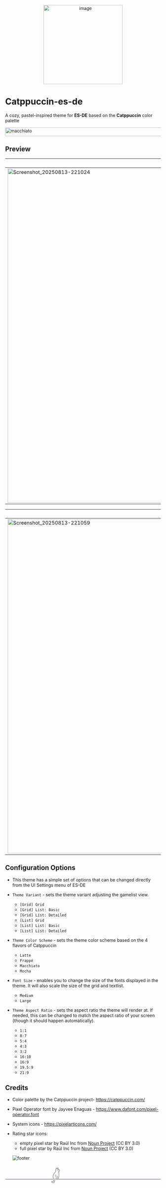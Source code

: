 <p align="center">
<img width="256" height="256" alt="image" src="https://github.com/user-attachments/assets/79fd5606-01e5-47ac-ba42-1b5bd78211a0" />
</p>

# Catppuccin-es-de

A cozy, pastel-inspired theme for **ES-DE** based on the **Catppuccin** color palette

<img width="1830" height="28" alt="macchiato" src="https://github.com/user-attachments/assets/eba47111-8db7-453a-acfc-7c24d3b7d3c6" />

## Preview
| Latte | Frappé | Macchiato | Mocha |
|----|----|----|----|
|<img width="1240" height="1080" alt="Screenshot_20250813-221024" src="https://github.com/user-attachments/assets/9ba5589d-9cb4-4b24-99c1-c9baa3ebcfb1" />|<img width="1240" height="1080" alt="Screenshot_20250813-221120" src="https://github.com/user-attachments/assets/db78fb72-98be-45ec-a3a5-1f959db5d429" />|<img width="1240" height="1080" alt="Screenshot_20250813-221149" src="https://github.com/user-attachments/assets/bdbec0f7-c70b-413f-9fb7-ca5394dbb3d8" />|<img width="1240" height="1080" alt="Screenshot_20250813-221219" src="https://github.com/user-attachments/assets/f6559f7a-3464-4267-9330-7f947ef4da49" />|

| Latte | Frappé | Macchiato | Mocha |
|----|----|----|----|
|<img width="1240" height="1080" alt="Screenshot_20250813-221059" src="https://github.com/user-attachments/assets/b8798f1e-41a3-417f-9be6-3e1b59ea74df" />|<img width="1240" height="1080" alt="Screenshot_20250813-221127" src="https://github.com/user-attachments/assets/d79b3af6-2330-49bc-9ced-90da44715aa4" />|<img width="1240" height="1080" alt="Screenshot_20250813-221159" src="https://github.com/user-attachments/assets/d89b9cd6-2807-4430-b693-1f5eaa07dbbb" />|<img width="1240" height="1080" alt="Screenshot_20250813-221226" src="https://github.com/user-attachments/assets/c1bed35d-499d-480c-ab3b-fdf227ea7785" />|

## **Configuration Options**

- This theme has a simple set of options that can be changed directly from the UI Settings menu of ES-DE
  
- `Theme Variant` - sets the theme variant adjusting the gamelist view. 
   - `[Grid] Grid`
   - `[Grid] List: Basic`
   - `[Grid] List: Detailed`
   - `[List] Grid`
   - `[List] List: Basic`
   - `[List] List: Detailed`

 - `Theme Color Scheme` - sets the theme color scheme based on the 4 flavors of Catppuccin
   - `Latte`
   - `Frappé`
   - `Macchiato`
   - `Mocha`
     
- `Font Size` - enables you to change the size of the fonts displayed in the theme. It will also scale the size of the grid and textlist.
   - `Medium`
   - `Large`
     
- `Theme Aspect Ratio` - sets the aspect ratio the theme will render at. If needed, this can be changed to match the aspect ratio of your screen (though it should happen automatically).
   - `1:1`
   - `8:7`
   - `5:4`
   - `4:3`
   - `3:2`
   - `16:10`
   - `16:9`
   - `19.5:9`
   - `21:9`

## Credits

- Color palette by the Catppuccin project- https://catppuccin.com/
- Pixel Operator font by Jayvee Enaguas  - https://www.dafont.com/pixel-operator.font
- System icons - https://pixelarticons.com/
- Rating star icons:
   - empty pixel star by Raúl Inc from <a href="https://thenounproject.com/browse/icons/term/empty-pixel-star/" target="_blank" title="empty pixel star Icons">Noun Project</a> (CC BY 3.0)
   - full pixel star by Raúl Inc from <a href="https://thenounproject.com/browse/icons/term/full-pixel-star/" target="_blank" title="full pixel star Icons">Noun Project</a> (CC BY 3.0)

  ![footer](https://github.com/user-attachments/assets/c862620d-b9cc-4f93-ac53-6366efe5b3ef)
<svg width="600" height="75" viewBox="0 0 600 75" version="1.1" xmlns="http://www.w3.org/2000/svg" style="stroke-linecap: round; stroke-linejoin: round; stroke-miterlimit: 1.5;">
    <path transform="matrix(1,0,0,1,92.3579,4.11772)" d="M105.809,48.397C105.809,44.506 102.473,43.931 102.473,33.503" style="fill: none; stroke: rgb(110, 108, 126); stroke-width: 1.5px;"/>
    <path transform="matrix(1,0,0,1,92.3579,4.11772)" d="M109.397,38.324L109.397,48.321" style="fill: none; stroke: rgb(110, 108, 126); stroke-width: 1.5px;"/>
    <path transform="matrix(1,0,0,1,92.3579,4.11772)" d="M112.883,48.152C112.883,44.717 115.053,40.554 115.053,35.084C115.053,29.613 114.393,24.795 114.216,21.81" style="fill: none; stroke: rgb(110, 108, 126); stroke-width: 1.5px;"/>
    <path transform="matrix(1,0,0,1,92.3579,4.11772)" d="M112.951,22.241C112.951,22.241 116.335,21.976 117.504,16.695" style="fill: none; stroke: rgb(110, 108, 126); stroke-width: 1.5px;"/>
    <path transform="matrix(1,0,0,1,92.3579,4.11772)" d="M107.788,11.843C107.788,11.843 106.369,7.434 105.169,7.434C103.969,7.434 101.87,13.187 101.87,21.862C101.87,24.103 90.181,29.985 92.659,43.571C93.057,45.751 94.053,49.908 94.053,49.924C94.053,49.94 96.571,59.453 91.184,59.453C90.063,59.453 89.526,58.833 88.405,58.833C87.285,58.833 86.381,59.598 86.381,60.591C86.381,61.584 87.491,64.025 91.446,64.025C98.593,64.025 98.865,58.038 98.865,54.158C98.865,50.278 98.829,51.479 98.829,50.844C98.829,48.717 100.601,48.284 101.259,48.043" style="fill: none; stroke: rgb(110, 108, 126); stroke-width: 1.5px;"/>
    <ellipse transform="matrix(1.00474,-0.404483,0.370766,0.920982,85.4108,49.8267)" cx="111.892" cy="15.766" rx="1.032" ry="1.449" style="fill: rgb(47, 44, 62);"/>
    <path transform="matrix(1,0,0,1,92.3579,4.11772)" d="M110.074,10.347C113.617,10.347 114.448,14.635 117.14,14.635" style="fill: none; stroke: rgb(110, 108, 126); stroke-width: 1.5px;"/>
    <path transform="matrix(1,0,0,1,92.3579,4.11772)" d="M112.568,9.074C112.568,9.074 111.553,6.74 110.677,6.74C109.801,6.74 108.537,9.169 108.537,9.169" style="fill: none; stroke: rgb(110, 108, 126); stroke-width: 1.5px;"/>
    <path transform="matrix(3.96613,0,0,5.89452,-177.012,-336.835)" d="M93.717,66.428L195.647,66.428" style="fill: none; stroke: rgb(110, 108, 126); stroke-width: 0.3px;"/>
    <path transform="matrix(1.78906,0,0,2.78204,-166.7,-130.078)" d="M93.717,66.428L195.647,66.428" style="fill: none; stroke: rgb(110, 108, 126); stroke-width: 0.64px;"/>
</svg>

